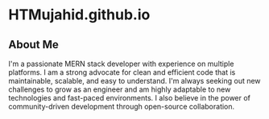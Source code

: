 # HTMujahid.github.io

## About Me

I'm a passionate MERN stack developer with experience on multiple platforms. I am a strong advocate
for clean and efficient code that is maintainable, scalable, and easy to understand. I'm always
seeking out new challenges to grow as an engineer and am highly adaptable to new technologies and
fast-paced environments. I also believe in the power of community-driven development through
open-source collaboration.